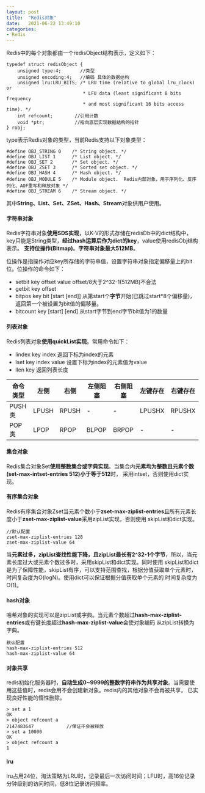 ```yaml
---
layout: post
title:  "Redis对象"
date:   2021-06-22 13:49:10
categories: 
- Redis
---
```



Redis中的每个对象都由一个redisObject结构表示，定义如下：
```
typedef struct redisObject {
    unsigned type:4;       //类型
    unsigned encoding:4;   //编码 具体的数据结构
    unsigned lru:LRU_BITS; /* LRU time (relative to global lru_clock) or
                            * LFU data (least significant 8 bits frequency
                            * and most significant 16 bits access time). */
    int refcount;        //引用计数
    void *ptr;           //指向底层实现数据结构的指针
} robj;
```

type表示Redis对象的类型，当前Redis支持以下对象类型：
```
#define OBJ_STRING 0    /* String object. */
#define OBJ_LIST 1      /* List object. */
#define OBJ_SET 2       /* Set object. */
#define OBJ_ZSET 3      /* Sorted set object. */
#define OBJ_HASH 4      /* Hash object. */
#define OBJ_MODULE 5    /* Module object.  Redis内部对象，用于序列化、反序列化、AOF重写和释放对象 */
#define OBJ_STREAM 6    /* Stream object. */
```
其中**String、List、Set、ZSet、Hash、Stream**对象供用户使用。


#### 字符串对象

Redis字符串对象**使用SDS实现**，以K-V的形式存储在redisDb中的dict结构中，key只能是String类型，**经过hash运算后作为dict的key**，value使用redisObj结构表示。
**支持位操作(Bitmap)**。**字符串对象最大512MB**。

位操作是指操作对应key所存储的字符串值，设置字符串对象指定偏移量上的bit位。位操作的命令如下：

* setbit key offset value   offset/8大于2^32-1(512MB)不合法
* getbit key offset
* bitpos key bit [start [end]]  从第start个**字节**开始(已跳过start*8个偏移量)，返回第一个被设置为bit值的偏移量。
* bitcount key [start] [end]   从start字节到end字节bit值为1的数量


#### 列表对象

Redis列表对象**使用quickList实现**。常用命令如下：

* lindex key index 返回下标为index的元素
* lset key index value  设置下标为index的元素值为value   
* llen key   返回列表长度

| 命令类型 | 左侧  | 右侧  | 左侧阻塞 | 右侧阻塞 | 左键存在 | 右键存在 |
|----------|-------|-------|----------|----------|----------|----------|
| PUSH类   | LPUSH | RPUSH | -        | -        | LPUSHX   | RPUSHX   |
| POP类    | LPOP  | RPOP  | BLPOP    | BRPOP    | -        | -        |


#### 集合对象

Redis集合对象Set**使用整数集合或字典实现**。当集合内**元素均为整数且元素个数(set-max-intset-entries 512)小于等于512**时，
采用intset，否则使用dict实现。

#### 有序集合对象 

Redis有序集合对象Zset当元素个数小于**zset-max-ziplist-entries**且所有元素长度小于**zset-max-ziplist-value**采用zipList实现，否则使用
skipList和dict实现。

```
//默认配置
zset-max-ziplist-entries 128
zset-max-ziplist-value 64
```

当**元素过多，zipList查找性能下降，且zipList最长有2^32-1个字节**，所以，当元素长度过大或元素个数过多时，采用skipList和dict实现。同时使用
skipList和dict是为了保障性能，skipList有序，可以支持范围查找，根据分值获取单个元素时，时间复杂度为O(logN)。使用dict可以保证根据分值获取单个元素的
时间复杂度为O(1)。

#### hash对象

哈希对象的实现可以是zipList或字典。当元素个数超过**hash-max-ziplist-entries**或有键长度超过**hash-max-ziplist-value**会使对象编码
从zipList转换为字典。

```
默认配置
hash-max-ziplist-entries 512
hash-max-ziplist-value 64
```

#### 对象共享
    
redis初始化服务器时，**自动生成0~9999的整数字符串作为共享对象**。当需要使用这些值时，redis会用不会创建新对象。redis内的其他对象不会再被共享，
已实现良好性能的惰性删除。

```
> set a 1
OK
> object refcount a
2147483647            //保证不会被释放
> set a 10000
OK
> object refcount a
1
```

#### lru

lru占用24位，淘汰策略为LRU时，记录最后一次访问时间；LFU时，高16位记录分钟级别的访问时间，低8位记录访问频率。
